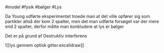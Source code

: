 #model #fysik #bølger #Lys 

Da Young udførte eksperimentet  troede man at det ville opfører sig som partikler altså der kom 2 spalter, men det man udførte forsøget var der mere end 2 spalter, derfor måtte man konkludere at lys er bølger

Det er på grund af Destruktiv interferens 

![[lys gennem optisk gitter.excalidraw]]